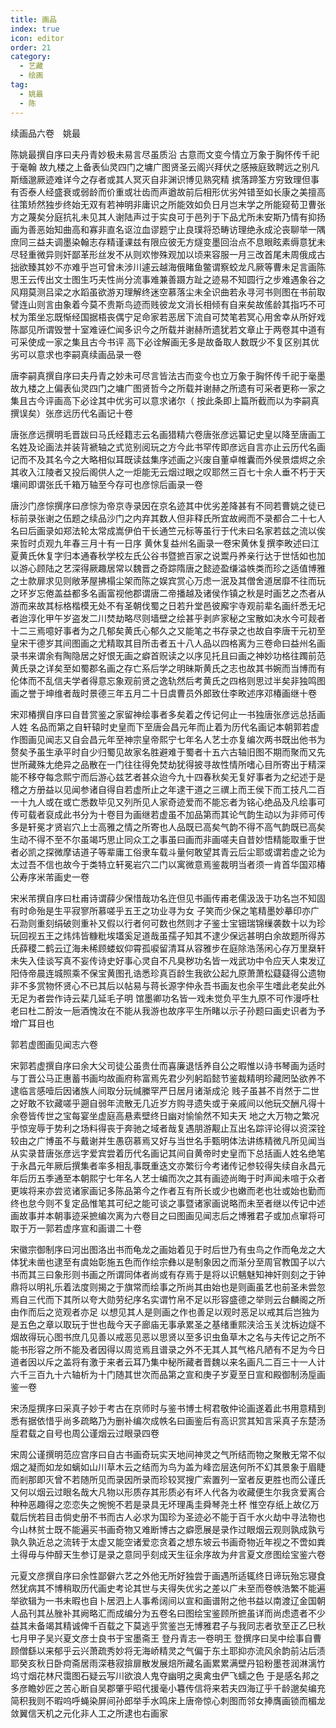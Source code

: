 ```yaml
---
title: 画品
index: true
icon: editor
order: 21
category:
  - 艺藏
  - 绘画
tag:
  - 姚最
  - 陈
---
```


续画品六卷　姚最  

陈姚最撰自序曰夫丹青妙极未易言尽虽质沿 古意而文变今情立万象于胸怀传千祀于毫翰 故九楼之上备表仙灵四门之墉广图贤圣云阁兴拜伏之感掖庭致聘远之别凡斯缅邈厥迹难详今之存者或其人冥灭自非渊识博见熟究精 摈落蹄筌方穷致理但事有否泰人经盛衰或弱龄而价重或壮齿而声遒故前后相形优劣舛错至如长康之美擅高往策矫然独步终始无双有若神明非庸识之所能效如负日月岂末学之所能窥荀卫曹张方之蔑矣分庭抗礼未见其人谢陆声过于实良可于邑列于下品尤所未安斯乃情有抑扬画为善恶始知曲高和寡非直名讴泣血谬题宁止良璞将恐畴访理绝永成沦丧聊举一隅庶同三益夫调墨染翰志存精谨课兹有限应彼无方燧变墨回治点不息眼眩素缛意犹未尽轻重微异则奸鄙革形丝发不从则欢惨殊观加以顷来容服一月三改首尾未周俄成古拙欲臻其妙不亦难乎岂可曾未涉川遽云越海俄睹鱼鳖谓察蛟龙凡厥等曹未足言画陈思王云传出文士图生巧夫性尚分流事难兼善蹑方趾之迹易不知圆行之步难遇象谷之风翔莫测吕梁之水蹈虽欲游刃理解终迷空慕落尘未全识曲若永寻河书则图在书前取譬连山则言由象着今莫不贵斯鸟迹而贱彼龙文消长相倾有自来矣故傜龄其指巧不可杖为策坐忘既惭经国据梧丧偶宁足命家若恶居下流自可焚笔若冥心用舍幸从所好戏陈鄙见所谓毁誉十室难诬伫闻多识今之所载并谢赫所遗犹若文章止于两卷其中道有可采使成一家之集且古今书评 高下必诠解画无多是故备取人数既少不复区别其优劣可以意求也李嗣真续画品录一卷  

唐李嗣真撰自序曰夫丹青之妙未可尽言皆法古而变今也立万象于胸怀传千祀于毫墨故九楼之上偏表仙灵四门之墉广图贤哲今之所载并谢赫之所遗有可采者更称一家之集且古今评画高下必诠其中优劣可以意求诸尔（ 按此条即上篇所截而以为李嗣真撰误矣）张彦远历代名画记十卷  

唐张彦远撰明毛晋跋曰马氏经籍志云名画猎精六卷唐张彦远纂记史皇以降至唐画工名姓及论画法并装背褫轴之式览别阅玩之方今此书罕传即彦远自言亦止云历代名画记而不及其名今之大略相似耳既读兹集序述画之兴废自董卓帷囊而外侯景煨烬之余其收入江陵者又投后阁供人之一炬能无云烟过眼之叹耶然三百七十余人垂不朽于天壤间即谓张氏千箱万轴至今存可也彦悰后画录一卷  

唐沙门彦悰撰序曰彦悰为帝京寺录因在京名迹其中优劣差降甚有不同若曹姚之徒已标前录张谢之伍题之续品沙门之内弃其数人但非释氏所宜故阙而不录都合二十七人名曰后画录如郑法轮太常成嵩伊伯干长通竺元标等虽行于代未曰名家若兹之流以俟来哲时贞观九年春三月十有一日序 黄休复益州名画录一卷宋黄休复撰李畋述曰江夏黄氏休复字归本通春秋学校左氏公谷书暨摭百家之说鬻丹养亲行达于世恬如也加以游心顾陆之艺深得厥趣居常以魏晋之奇踪隋唐之懿迹盈缣溢帙类而珍之适值博雅之士款扉求见则敞茅屋拂榻尘架而陈之娱宾赏心万虑一泯及其僧舍道居靡不往而玩之环岁忘倦盖益都多名画富视他郡谓唐二帝播越及诸侯作镇之秋是时画艺之杰者从游而来故其标格楷模无处不有圣朝伐蜀之日若升堂邑彼廨宇寺观前辈名画纤悉无圮者迨淳化甲午岁盗发二川焚劫略尽则墙壁之绘甚乎剥庐家秘之宝散如决水今可觌者十二三焉噫好事者为之几郁矣黄氏心郁久之又能笔之书存录之也故自李唐干元初至皇宋干德岁其间图画之尤精取其目所击者五十八人品以四格离为三卷命曰益州名画录书来谓余有陶隐居之好恨无画之癖首贶读之以序见托且曰画之神妙功格往躅前范黄氏录之详矣至如蜀郡名画之存亡系后学之明昧斯黄氏之志也故其书婉而当博而有伦体而不乱信夫学者得意忘象观前贤之逸轨然后考黄氏之四格则思过半矣非独鸣图画之誉于坤维者哉时景德三年五月二十日虞曹员外郎致仕李畋述序邓椿画继十卷  

宋邓椿撰自序曰自昔赏鉴之家留神绘事者多矣着之传记何止一书独唐张彦远总括画人姓 名品而第之自轩辕时史皇而下至唐会昌元年而止着为历代名画记本朝郭若虚作图画见闻志又自会昌元年至神宗皇帝熙宁七年名人艺士亦复编次两书既出他书为赘矣予虽生承平时自少归蜀见故家名胜避难于蜀者十五六古轴旧图不期而聚而又先世所藏殊尢绝异之品散在一门往往得免焚劫犹得披寻故性情所嗜心目所寄出于精深能不移夺每念熙宁而后游心兹艺者甚众迨今九十四春秋矣无复好事者为之纪述于是稽之方册益以见闻参诸自得自若虚所止之年逮干道之三禩上而王侯下而工技凡二百一十九人或在或亡悉数毕见又列所见人家奇迹爱而不能忘者为铭心绝品及凡绘事可传可载者裒成此书分为十卷目为画继若虚虽不加品第而其论气韵生动以为非师可传多是轩冕才贤岩穴上士高雅之情之所寄也人品既已高矣气韵不得不高气韵既已高矣生动不得不至不尔虽竭巧思止同众工之事虽曰画而非画嗟夫自昔妙悟精能取重于世者必凯之探微摩诘道子等辈庸工俗隶车载斗量何敢望其青云后尘耶或谓若虚之论为太过吾不信也故今于类特立轩冕岩穴二门以寓微意焉鉴裁明当者须一肯首华国邓椿公寿序米芾画史一卷  

宋米芾撰自序曰杜甫诗谓薛少保惜哉功名迕但见书画传甫老儒汲汲于功名岂不知固有时命殆是生平寂寥所慕嗟乎五王之功业寻为女 子笑而少保之笔精墨妙摹印亦广石泐则重刻绢破则重补又假以行者何可数也然则才子鉴士宝钿瑞锦缫袭数十以为珍玩回视五王之炜炜皆糠粃埃壒奚足道哉虽孺子知其不逮少保远甚明白余故题所得苏氏薛稷二鹤云辽海未稀顾蝼蚁仰霄孤唳留清耳从容雅步在庭除浩荡闲心存万里椉轩未失入佳谈写真不妄传诗史好事心灵自不凡臭秽功名皆一戏武功中令应天人束发辽阳侍帝晨连城照乘不保宝黄图孔诰悉珍真百龄生我欲公起九原萧萧松薿薿得公遗物非不多赏物怀贤心不已其后以帖易与蒋长源字仲永吾书画友也余平生嗜此老矣此外无足为者尝作诗云棐几延毛子明 馆墨卿功名皆一戏未觉负平生九原不可作漫呼杜老曰杜二酹汝一巵酒愧汝在不能从我游也故序平生所睹以示子孙题曰画史识者为予增广耳目也  

郭若虚图画见闻志六卷  

宋郭若虚撰自序曰余大父司徒公虽贵仕而喜廉退恬养自公之暇惟以诗书琴画为适时与丁晋公马正惠蓄书画均故画府称富焉先君少列躬蹈懿节鉴裁精明珍藏罔坠欲养不逮临言感噎后因诸族人间取分玩缄縢罕严日居月诸渐成沦 贱子虽甚不肖然于二世之好敢不钦藏嗟乎遡自弱年流散无几近岁方购寻遗失或于亲戚间以他玩交酬凡得十余卷皆传世之宝每宴坐虚庭高悬素壁终日幽对愉愉然不知夫天 地之大万物之繁况乎惊宠辱于势利之场料得丧于奔驰之域者哉复遇朋游觏止互出名踪评论得以资深铨较由之广博虽不与戴谢并生愚窃慕焉又好与当世名手甄明体法讲练精微凡所见闻当从实录昔唐张彦远字爱宾尝着历代名画记其间自黄帝时史皇而下总括画人姓名绝笔于永昌元年厥后撰集者率多相乱事既重迭文亦繁衍今考诸传记参较得失续自永昌元年后历五季通至本朝熙宁七年名人艺士编而次之其有画迹尚晦于时声闻未喧于众者更竢将来亦尝览诸家画记多陈品第今之作者互有所长或少也嫩而老也壮或始也勤而终也怠今则不复定品惟笔其可纪之能可谈之事暨诸家画说略而未至者继以传记中述画故事并本朝事迹采摭编次离为六卷目之曰图画见闻志后之博雅君子或加点窜将可取于万一郭若虚序宣和画谱二十卷  

宋徽宗御制序曰河出图洛出书而龟龙之画始着见于时后世乃有虫鸟之作而龟龙之大体犹未凿也逮至有虞始彰施五色而作绘宗彝以是制象因之而渐分至周官教国子以六书而其三曰象形则书画之所谓同体者尚或有存焉于是将以识魑魅知神奸则刻之于钟鼎将以明礼乐着法度则揭之于旗常而绘事之所尚其由始也是则画虽艺也前圣未尝忽焉自三代而下其所以夸大勋劳纪序名实谓竹帛不足以形容盛德之举则云台麟阁之所由作而后之览观者亦足 以想见其人是则画之作也善足以观时恶足以戒其后岂独为是五色之章以取玩于世也哉今天子廊庙无事承累圣之基绪重熙浃洽玉关沈柝边燧不烟故得玩心图书庶几见善以戒恶见恶以思贤以至多识虫鱼草木之名与夫传记之所不能书形容之所不能及者因得以周览焉且谱录之外不无其人其气格凡陋有不足为今日道者因以斥之盖将有激于来者云耳乃集中秘所藏者晋魏以来名画凡二百三十一人计六千三百九十六轴析为十门随其世次而品第之宣和庚子岁夏至日宣和殿御制汤垕画鉴一卷  

宋汤垕撰序曰采真子妙于考古在京师时与鉴书博士柯君敬仲论画遂着此书用意精到悉有据依惜乎尚多疏略乃为删补编次成帙名曰画鉴后有高识赏其知言采真子东楚汤垕君载之自号也周公谨烟云过眼录四卷  

宋周公谨撰明范应宫序曰自古书画奇玩实天地间神灵之气所结而物之聚散无常不似烟之凝而如龙如螭如山川草木云之结而为鸟为盖为峰峦层迭何所不幻其景象于眉睫而剎那即灭曾不若随所见而录因所录而珍较冥搜广索置列一室者反更胜也而公谨氏又何以烟云过眼名哉大凡物以形质存其形质必有坏人代各为收藏便生尔我贪爱离合种种恶趣得之恋恋失之惋惋不若是录具无坏理禹圭舜琴尧土杯 惟空存纸上故亿万载后恍若目击倘史册不书而古人必求为国珍为圣迹必不能于百千水火劫中寻法物也今山林贫士既不能遍买书画奇物又难断博古之癖愿展是录作过眼烟云观则孰成孰亏孰久孰近总之流转于太虚又能空诸爱恋贪着之想东坡云书画奇物近年视之不啻如粪土得毋与仲醇天生参订是录之意同乎刻成天生征余序故为弁言夏文彦图绘宝鉴六卷  

元夏文彦撰自序曰余性鄙僻六艺之外他无所好独尝于画遇所适辄终日谛玩殆忘寝食然犹病其不博稍取历代画史考论其世与夫得失优劣之差以广未至而卷帙浩繁不能遍举欲辑为一书未暇也自卜居泗上人事希阔间以宣和画谱附之他书益以南渡辽金国朝人品刊其丛脞补其阙略汇而成编分为五卷名曰图绘宝鉴顾所摭虽详而尚虑遗者不少益其未备竭其精诚俾千百载之下莫逃乎赏鉴岂无博雅君子与我同志者欤至正乙巳秋七月甲子吴兴夏文彦士良书于宝墨斋王 登丹青志一卷明王 登撰序曰吴中绘事自曹顾僧繇以来郁乎云兴萧疏秀妙将无海峤精灵之气偏于东土耶抑亦流风余韵前沾后渍耶癸亥秋日卧疴斋居雨深巷寂揜扉散发展焙所藏名画累累满壁丹铅粉墨苍润淋漓竹坞寸烟花林尺霭图石疑云写川欲浪人鬼夺幽明之奥禽虫俨飞蠕之色 于是感名邦之多彦瞻妙匠之苦心断自吴郡肇乎昭代援毫小篹传信将来若夫四海辽乎千龄邈矣编充简积我则不暇呜呼蝇染屏间孙郎举手水鸣床上唐帝惊心刺图而邻女捧膺画锁而楣龙敛翼信天机之元化非人工之所逮也右画家  
